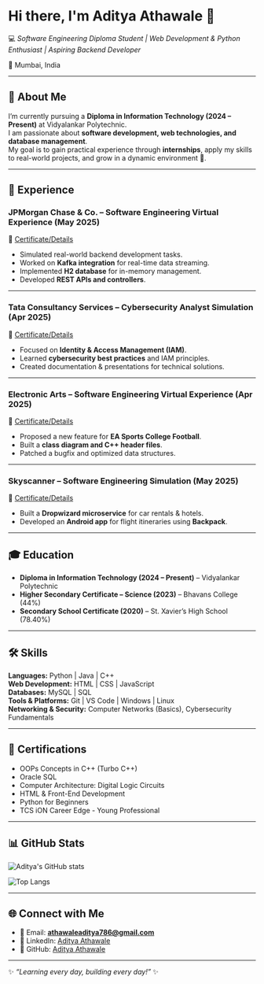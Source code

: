 # Hi there, I'm Aditya Athawale 👋  

💻 *Software Engineering Diploma Student | Web Development & Python Enthusiast | Aspiring Backend Developer*  

📍 Mumbai, India  

---

## 🌟 About Me  
I’m currently pursuing a **Diploma in Information Technology (2024 – Present)** at Vidyalankar Polytechnic.  
I am passionate about **software development, web technologies, and database management**.  
My goal is to gain practical experience through **internships**, apply my skills to real-world projects, and grow in a dynamic environment 🚀.  

---

## 💼 Experience  

### JPMorgan Chase & Co. – Software Engineering Virtual Experience (May 2025)  
🔗 [Certificate/Details](LINK)  
- Simulated real-world backend development tasks.  
- Worked on **Kafka integration** for real-time data streaming.  
- Implemented **H2 database** for in-memory management.  
- Developed **REST APIs and controllers**.  

---

### Tata Consultancy Services – Cybersecurity Analyst Simulation (Apr 2025)  
🔗 [Certificate/Details](LINK)  
- Focused on **Identity & Access Management (IAM)**.  
- Learned **cybersecurity best practices** and IAM principles.  
- Created documentation & presentations for technical solutions.  

---

### Electronic Arts – Software Engineering Virtual Experience (Apr 2025)  
🔗 [Certificate/Details](LINK)  
- Proposed a new feature for **EA Sports College Football**.  
- Built a **class diagram and C++ header files**.  
- Patched a bugfix and optimized data structures.  

---

### Skyscanner – Software Engineering Simulation (May 2025)  
🔗 [Certificate/Details](LINK)  
- Built a **Dropwizard microservice** for car rentals & hotels.  
- Developed an **Android app** for flight itineraries using **Backpack**.  

---

## 🎓 Education  
- **Diploma in Information Technology (2024 – Present)** – Vidyalankar Polytechnic  
- **Higher Secondary Certificate – Science (2023)** – Bhavans College (44%)  
- **Secondary School Certificate (2020)** – St. Xavier’s High School (78.40%)  

---

## 🛠️ Skills  

**Languages:** Python | Java | C++  
**Web Development:** HTML | CSS | JavaScript  
**Databases:** MySQL | SQL  
**Tools & Platforms:** Git | VS Code | Windows | Linux  
**Networking & Security:** Computer Networks (Basics), Cybersecurity Fundamentals  

---

## 📜 Certifications  
- OOPs Concepts in C++ (Turbo C++)  
- Oracle SQL  
- Computer Architecture: Digital Logic Circuits  
- HTML & Front-End Development  
- Python for Beginners  
- TCS iON Career Edge - Young Professional  

---

## 📊 GitHub Stats  

![Aditya's GitHub stats](https://github-readme-stats.vercel.app/api?username=aditya-athawale&show_icons=true&theme=radical)  

![Top Langs](https://github-readme-stats.vercel.app/api/top-langs/?username=aditya-athawale&layout=compact&theme=radical)  

---

## 🌐 Connect with Me  

- 📧 Email: **athawaleaditya786@gmail.com**  
- 💼 LinkedIn: [Aditya Athawale](LINK)  
- 🔗 GitHub: [Aditya Athawale](https://github.com/aditya-athawale)  

---
✨ *“Learning every day, building every day!”* ✨  
